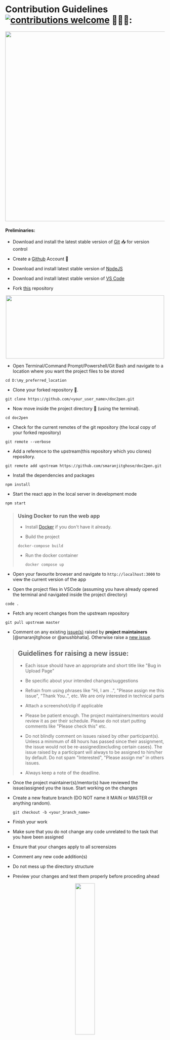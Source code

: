 # Contribution Guidelines [![contributions welcome](https://img.shields.io/badge/contributions-welcome-brightgreen.svg?style=flat)](https://github.com/dwyl/esta/issues) 🤝🏽🍀:

<p align="center"><img src="./readme_assets/Contribute.png" width=600></p>

#### Preliminaries:

- Download and install the latest stable version of [Git](https://git-scm.com/downloads) 📥 for version control
- Create a [Github](https://github.com/join) Account 📇
- Download and install latest stable version of [NodeJS](https://nodejs.org/en/download/)
- Download and install latest stable version of [VS Code](https://code.visualstudio.com/download)

- Fork [this](https://github.com/smaranjitghose/doc2pen) repository
<p align = "center"><img src="/readme_assets/Fork%20Project.png?raw=true" width="500" height="200"/></p>

- Open Terminal/Command Prompt/Powershell/Git Bash and navigate to a location where you want the project files to be stored

```
cd D:\my_preferred_location
```

- Clone your forked repository 🧩.

```
git clone https://github.com/<your_user_name>/doc2pen.git
```

- Now move inside the project directory 📁 (using the terminal).

```
cd doc2pen
```

- Check for the current remotes of the git repository (the local copy of your forked repository)

```
git remote --verbose
```

- Add a reference to the upstream(this repository which you clones) repository.

```
git remote add upstream https://github.com/smaranjitghose/doc2pen.git
```

- Install the dependencies and packages

```
npm install
```

- Start the react app in the local server in development mode

```
npm start
```

> ### Using Docker to run the web app
>
> - Install [Docker](https://docs.docker.com/engine/install/) if you don't have it already.
>
> - Build the project
>
> `docker-compose build`
>
> - Run the docker container
>
>   `docker compose up`

- Open your favourite browser and navigate to `http://localhost:3000` to view the current version of the app

- Open the project files in VSCode (assuming you have already opened the terminal and navigated inside the project directory)

```
code .
```

- Fetch any recent changes from the upstream repository

```
git pull upstream master
```

- Comment on any existing [issue(s)](https://github.com/smaranjitghose/doc2pen/issues) raised by **project maintainers** [@smaranjitghose or @anushbhatia]. Otherwise raise a [new issue](https://github.com/smaranjitghose/doc2pen/issues/new).

> ## Guidelines for raising a new issue:
>
> - Each issue should have an appropriate and short title like "Bug in Upload Page"
>
> - Be specific about your intended changes/suggestions
>
> - Refrain from using phrases like "Hi, I am ..", "Please assign me this issue", "Thank You..", etc. We are only interested in technical parts
>
> - Attach a screenshot/clip if applicable
>
> - Please be patient enough. The project maintainers/mentors would review it as per their schedule. Please do not start putting comments like "Please check this" etc.
>
> - Do not blindly comment on issues raised by other participant(s). Unless a minimum of 48 hours has passed since their assignment, the issue would not be re-assigned(excluding certain cases). The issue raised by a participant will always to be assigned to him/her by default. Do not spam "Interested", "Please assign me" in others issues.
>
> - Always keep a note of the deadline.

- Once the project maintainer(s)/mentor(s) have reviewed the issue/assigned you the issue. Start working on the changes

- Create a new feature branch (DO NOT name it MAIN or MASTER or anything random).
  ```
  git checkout -b <your_branch_name>
  ```
- Finish your work

- Make sure that you do not change any code unrelated to the task that you have been assigned

- Ensure that your changes apply to all screensizes

- Comment any new code addition(s)

- Do not mess up the directory structure

- Preview your changes and test them properly before proceding ahead

<p align="center"><img width=35% src="https://media2.giphy.com/media/L1R1tvI9svkIWwpVYr/giphy.gif?cid=ecf05e47pzi2rpig0vc8pjusra8hiai1b91zgiywvbubu9vu&rid=giphy.gif"></p>

- Make a small clip or take screenshots.

- Stage your changes.

```
git add .
```

- Commit the changes.

```
git commit -m "message relevant to your changes (usually title of the pull request)"
```

- **Make sure to condense your changes into a single commit**. [Reference](https://levelup.gitconnected.com/how-to-squash-git-commits-9a095c1bc1fc)

- Push the changes to your remote repository on GitHub.

```
git push origin <your_branch_name>
```

- Click on `compare and pull requests` to create a pull request
<p align="center"><img src="/readme_assets/ComparePR.png?raw=true"/></p>

> ## Guidelines for raising a pull request:
>
> - Each pull request should have an appropriate and short title like "Fixed Bug in Upload Page"
>
> - Describe your intended changes in the description section of the pull request (Use bullet points and phrases)
>
> - Refrain from using phrases like "Hi, I am ..", "Please merge me this OPR", "Thank You..", etc. We are only interested in technical parts
>
> - Attach a screenshot/clip of the change(s)
>
> - Make sure to refer the respective issue in the respective PR using phrases like `Resolves #issue_number` or `Closes #issue_number`.
>
> - Please be patient enough. The project maintainers/mentors would review it as per their schedule. Please do not start putting comments like "Please check this" etc.
>
> - Although we support feedback from everyone in all phases of development, it is highly advised not to put any negative comments in other participant's pull requests.
>
> - Always keep a note of the deadline.

<p align="center"><img src="/readme_assets/PR.JPG?raw=true" height="350" width="450"/></p>

# Open Source Program Grading (Relevant for only for Project Maintainers)

## [Script Winter of Code](https://swoc.tech/)

| Difficulty | Score |
| ---------- | ----- |
| Beginner   | 10    |
| Easy       | 20    |
| Medium     | 30    |
| Hard       | 40    |

#### Allotment:

- Add relevant labels ( must contain `SWoC21`)
- Maintain an excel sheet:

| Name | Username | # of Beginner | # of Easy | # of Medium | # of Hard | Total Score | PR Numbers |
| ---- | -------- | ------------- | --------- | ----------- | --------- | ----------- | ---------- |

## [Mexili Winter of Code](https://mexili.github.io/winter_of_code/#/)

#### Distribution

| Difficulty | Score |
| ---------- | ----- |
| Easy       | 25    |
| Medium     | 50    |
| Hard       | 100   |

#### Allotment:

When accepting the PR, add the following label before merging it. user=<username>:score=<score>, e.g. if the user sansyrox has filled a relevant PR and you are allotting 100 marks to him, add the following label `user=sansyrox:score=100` to the PR.

## [IEEE DTU Cross Winter of Code](https://crosswoc.ieeedtu.in/)

#### Distribution

| Difficulty | Score |
| ---------- | ----- |
| Easy       | -     |
| Medium     | -     |
| Hard       | -     |

#### Allotment:

- Add labels to PRs
- Maintain a Contributor.MD for CrossWoC

## [GirlScript Summer of Code 2021]()

| Difficulty | Intent                                  | Score |
| ---------- | --------------------------------------- | ----- |
| Level0     | GSSOC Minor Documentation               | 5     |
| Level1     | GSSOC Major Documentation               | 10    |
| Level2     | GSSOC Bug fixing, adding small features | 25    |
| Level3     | GSSOC New features, major bug fixing.   | 45    |

#### Allotment:

- Add labels to PRs [ Must add `gssoc21` label]

